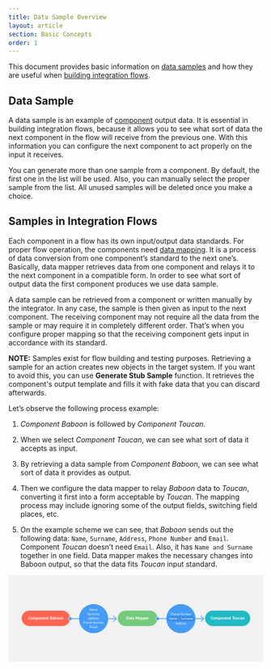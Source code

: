 ```yaml
---
title: Data Sample Overview
layout: article
section: Basic Concepts
order: 1
---
```


This document provides basic information on [data samples](#data-samples) and how they are useful when [building integration flows](#samples-in-integraton-flows).

## Data Sample


A data sample is an example of [component](/integration-component) output data.
It is essential in building integration flows, because it allows you to see what
sort of data the next component in the flow will receive from the previous one.
With this information you can configure the next component to act properly on
the input it receives.

You can generate more than one sample from a component. By default, the first one in the list will be used. Also, you can manually select the proper sample from the list. All unused samples will be deleted once you make a choice.

## Samples in Integration Flows


Each component in a flow has its own input/output data standards. For proper
flow operation, the components need [data mapping](/guides/mapping-data). It is a process of
data conversion from one component’s standard to the next one’s. Basically, data
mapper retrieves data from one component and relays it to the next component in
a compatible form. In order to see what sort of output data the first component
produces we use data sample.

A data sample can be retrieved from a component or written manually by the
integrator. In any case, the sample is then given as input to the next
component. The receiving component may not require all the data from the sample
or may require it in completely different order. That’s when you configure
proper mapping so that the receiving component gets input in accordance with its
standard.

**NOTE:** Samples exist for flow building and testing purposes. Retrieving a sample for an action creates new objects in the target system. If you want to avoid this, you can use **Generate Stub Sample** function. It retrieves the component's output template and fills it with fake data that you can discard afterwards.

Let’s observe the following process example:

1.  *Component Baboon* is followed by *Component Toucan*.

2.  When we select *Component Toucan*, we can see what sort of data it accepts as
    input.

3.  By retrieving a data sample from *Component Baboon*, we can see what sort of
    data it provides as output.

4.  Then we configure the data mapper to relay *Baboon* data to *Toucan*, converting
    it first into a form acceptable by *Toucan*. The mapping process may include
    ignoring some of the output fields, switching field places, etc.

5.  On the example scheme we can see, that *Baboon* sends out the following data:
    `Name`, `Surname`, `Address`, `Phone Number` and `Email`. Component *Toucan* doesn’t
    need `Email`. Also, it has `Name and Surname` together in one field. Data mapper
    makes the necessary changes into Baboon output, so that the data fits *Toucan*
    input standard.

![](/assets/img/getting-started/what-is-a-sample/Screenshot_1.png)
